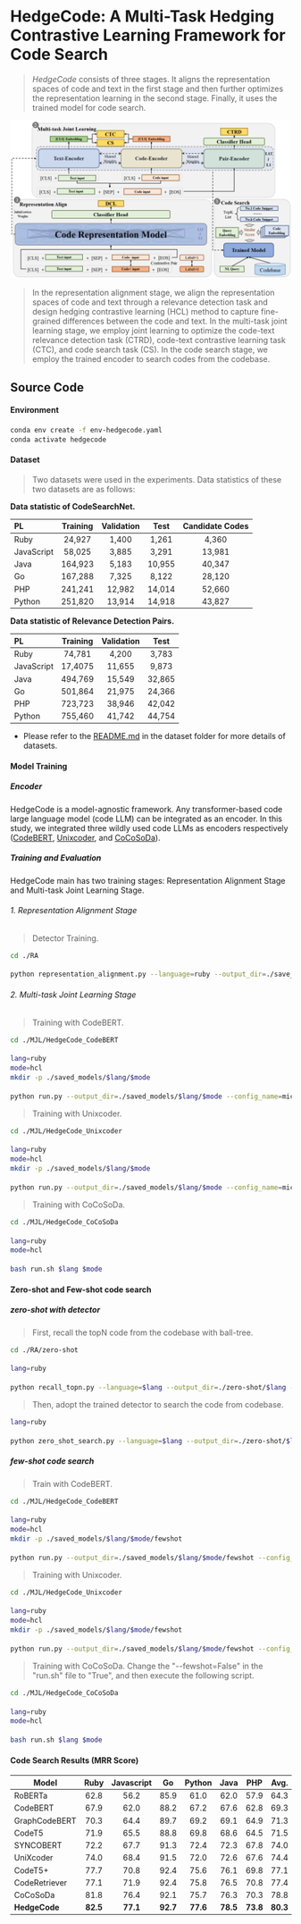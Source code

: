 # HedgeCode: A Multi-Task Hedging Contrastive Learning Framework for Code Search

> *HedgeCode* consists of three stages. It aligns the representation spaces of code and text in the first stage and then further optimizes the representation learning in the second stage. Finally, it uses the trained model for code search.

![1](Figure/Overview.png)

> In the representation alignment stage, we align the representation spaces of code and text through a relevance detection task and design hedging contrastive learning (HCL) method to capture fine-grained differences between the code and text. In the multi-task joint learning stage, we employ joint learning to optimize the code-text relevance detection task (CTRD), code-text contrastive learning task (CTC), and code search task (CS). In the code search stage, we employ the trained encoder to search codes from the codebase.

## Source Code


#### Environment
```bash
conda env create -f env-hedgecode.yaml
conda activate hedgecode
```

#### Dataset

> Two datasets were used in the experiments. Data statistics of these two datasets are as follows:

**Data statistic of CodeSearchNet.**

| PL         | Training | Validation  |  Test  | Candidate Codes|
| :--------- | :------: | :----: | :----: |:----: |
| Ruby       |  24,927  | 1,400  | 1,261  |4,360|
| JavaScript |  58,025  | 3,885  | 3,291  |13,981|
| Java       | 164,923  | 5,183  | 10,955 |40,347|
| Go         | 167,288  | 7,325  | 8,122  |28,120|
| PHP        | 241,241  | 12,982 | 14,014 |52,660|
| Python     | 251,820  | 13,914 | 14,918 |43,827|

**Data statistic of Relevance Detection Pairs.**

| PL         | Training | Validation  |  Test  |
| :--------- | :------: | :----:  | :----: |
| Ruby       |  74,781  |   4,200 | 3,783   |
| JavaScript | 17,4075  |  11,655 | 9,873   |
| Java       |  494,769 |  15,549 | 32,865  |
| Go         |  501,864 | 21,975  | 24,366  |
| PHP        |  723,723 | 38,946  |  42,042 |
| Python     |  755,460 |  41,742 |  44,754 |

* Please refer to the [README.md](./dataset/README.md) in the dataset folder for more details of datasets.

#### Model Training

##### Encoder
HedgeCode is a model-agnostic framework. Any transformer-based code large language model (code LLM) can be integrated as an encoder. In this study, we integrated three wildly used code LLMs as encoders respectively ([CodeBERT](https://huggingface.co/microsoft/codebert-base), [Unixcoder](https://huggingface.co/microsoft/unixcoder-base), and [CoCoSoDa](https://huggingface.co/DeepSoftwareAnalytics/CoCoSoDa)).
##### Training and Evaluation
HedgeCode main has two training stages: Representation Alignment Stage and Multi-task Joint Learning Stage. 
###### 1. Representation Alignment Stage 

> Detector Training.

~~~bash
cd ./RA

python representation_alignment.py --language=ruby --output_dir=./save_results --detection_dir="../dataset/detection dataset" --encoder=codebert --nl_length=128 --code_length=256 --loss_type=hcl --batch_size=64 --learning_rate=1e-6 --num_train_epochs=100
~~~

###### 2. Multi-task Joint Learning Stage 

> Training with CodeBERT.

```bash
cd ./MJL/HedgeCode_CodeBERT

lang=ruby
mode=hcl
mkdir -p ./saved_models/$lang/$mode

python run.py --output_dir=./saved_models/$lang/$mode --config_name=microsoft/codebert-base --model_name_or_path=microsoft/codebert-base --tokenizer_name=microsoft/codebert-base --do_train --do_eval --do_test --train_data_file=../../dataset/codesearchnet/$lang/train.jsonl --eval_data_file=../../dataset/codesearchnet/$lang/valid.jsonl --test_data_file=../../dataset/codesearchnet/$lang/test.jsonl --codebase_file=../../dataset/codesearchnet/$lang/codebase.jsonl --detector_path="../../RA/save_results/$lang/codebert/$mode/detector.pth" --num_train_epochs=100 --code_length=256 --nl_length=128 --train_batch_size=64 --eval_batch_size=64 --learning_rate=2e-5 --seed=123456 --fewshot=False 2>&1 | tee saved_models/$lang/$mode/train.log
```

> Training with Unixcoder.

```bash
cd ./MJL/HedgeCode_Unixcoder

lang=ruby
mode=hcl
mkdir -p ./saved_models/$lang/$mode

python run.py --output_dir=./saved_models/$lang/$mode --config_name=microsoft/unixcoder-base --model_name_or_path=microsoft/unixcoder-base --tokenizer_name=microsoft/unixcoder-base --do_train --do_eval --do_test --train_data_file=../../dataset/codesearchnet/$lang/train.jsonl --eval_data_file=../../dataset/codesearchnet/$lang/valid.jsonl --test_data_file=../../dataset/codesearchnet/$lang/test.jsonl --codebase_file=../../dataset/codesearchnet/$lang/codebase.jsonl --detector_path="../../RA/save_results/$lang/unixcoder/$mode/detector.pth" --num_train_epochs=100 --code_length=256 --nl_length=128 --train_batch_size=64 --eval_batch_size=64 --learning_rate=2e-5 --seed=123456 --fewshot=False 2>&1 | tee saved_models/$lang/$mode/train.log
```

> Training with CoCoSoDa.

~~~bash
cd ./MJL/HedgeCode_CoCoSoDa

lang=ruby
mode=hcl

bash run.sh $lang $mode
~~~


#### Zero-shot and Few-shot code search

##### zero-shot with detector

> First, recall the topN code from the codebase with ball-tree.

~~~bash
cd ./RA/zero-shot

lang=ruby

python recall_topn.py --language=$lang --output_dir=./zero-shot/$lang --query_file="../../dataset/detection dataset/pairs/$lang/test.jsonl" --codebase_file="../../dataset/codesearchnet/$lang/codebase.jsonl" --plugin_checkpoint_path="../save_results/$lang/codebert/hcl/detector.pth" --encoder=codebert --batch_size=1024 --topK=1000
~~~

> Then, adopt the trained detector to search the code from codebase.

~~~bash
lang=ruby

python zero_shot_search.py --language=$lang --output_dir=./zero-shot/$lang --pair_dataset_file="./zero-shot/$lang/detection_pair_dataset.jsonl" --plugin_checkpoint_path="../save_results/$lang/codebert/hcl/detector.pth" --encoder=codebert --batch_size=5120 --topK=1000
~~~

##### few-shot code search

>Train with CodeBERT.

~~~bash
cd ./MJL/HedgeCode_CodeBERT

lang=ruby
mode=hcl
mkdir -p ./saved_models/$lang/$mode/fewshot

python run.py --output_dir=./saved_models/$lang/$mode/fewshot --config_name=microsoft/codebert-base --model_name_or_path=microsoft/codebert-base --tokenizer_name=microsoft/codebert-base --do_train --do_eval --do_test --train_data_file=../../dataset/codesearchnet/$lang/train.jsonl --eval_data_file=../../dataset/codesearchnet/$lang/valid.jsonl --test_data_file=../../dataset/codesearchnet/$lang/test.jsonl --codebase_file=../../dataset/codesearchnet/$lang/codebase.jsonl --detector_path="../../RA/save_results/$lang/codebert/$mode/detector.pth" --num_train_epochs=100 --code_length=256 --nl_length=128 --train_batch_size=64 --eval_batch_size=64 --learning_rate=2e-5 --seed=123456 --fewshot=True 2>&1 | tee saved_models/$lang/$mode/train.log
~~~

> Training with Unixcoder.

~~~bash
cd ./MJL/HedgeCode_Unixcoder

lang=ruby
mode=hcl
mkdir -p ./saved_models/$lang/$mode/fewshot

python run.py --output_dir=./saved_models/$lang/$mode/fewshot --config_name=microsoft/unixcoder-base --model_name_or_path=microsoft/unixcoder-base --tokenizer_name=microsoft/unixcoder-base --do_train --do_eval --do_test --train_data_file=../../dataset/codesearchnet/$lang/train.jsonl --eval_data_file=../../dataset/codesearchnet/$lang/valid.jsonl --test_data_file=../../dataset/codesearchnet/$lang/test.jsonl --codebase_file=../../dataset/codesearchnet/$lang/codebase.jsonl --detector_path="../../RA/save_results/$lang/unixcoder/$mode/detector.pth" --num_train_epochs=100 --code_length=256 --nl_length=128 --train_batch_size=64 --eval_batch_size=64 --learning_rate=2e-5 --seed=123456 --fewshot=True 2>&1 | tee saved_models/$lang/$mode/train.log
~~~

> Training with CoCoSoDa. Change the "--fewshot=False" in the "run.sh" file to "True", and then execute the following script.

~~~bash
cd ./MJL/HedgeCode_CoCoSoDa

lang=ruby
mode=hcl

bash run.sh $lang $mode
~~~

#### Code Search Results (MRR Score)

| Model          |   Ruby    | Javascript |    Go     |  Python   |   Java    |    PHP    |  Avg.  |
| -------------- | :-------: | :--------: | :-------: | :-------: | :-------: | :-------: | :-------: |
|RoBERTa | 62.8 | 56.2 | 85.9 | 61.0 | 62.0 | 57.9 | 64.3 |
|CodeBERT | 67.9 | 62.0 | 88.2 | 67.2 | 67.6 | 62.8 | 69.3 |
|GraphCodeBERT | 70.3 | 64.4 | 89.7 | 69.2 | 69.1 | 64.9 | 71.3 |
|CodeT5 | 71.9 | 65.5 | 88.8 | 69.8 | 68.6 | 64.5 | 71.5 |
|SYNCOBERT | 72.2 | 67.7 | 91.3 | 72.4 | 72.3 | 67.8 | 74.0 |
|UniXcoder | 74.0 | 68.4 | 91.5 | 72.0 | 72.6 | 67.6 | 74.4 |
|CodeT5+ | 77.7 | 70.8 |  92.4 | 75.6 | 76.1 | 69.8 | 77.1 |
|CodeRetriever | 77.1 | 71.9 | 92.4 |  75.8 |  76.5 |  70.8 | 77.4 |
|CoCoSoDa |  81.8 |  76.4 | 92.1 | 75.7 | 76.3 | 70.3 |  78.8|
|**HedgeCode** |  **82.5** | **77.1**| **92.7** |  **77.6** | **78.5** | **73.8** | **80.3**|